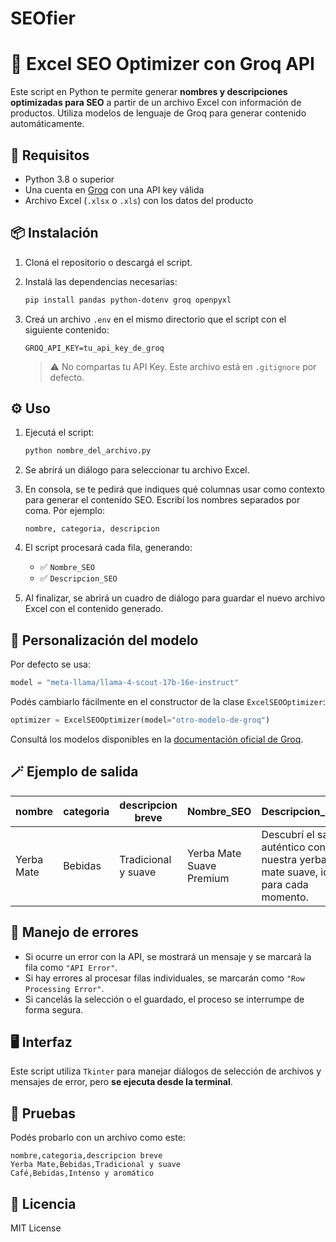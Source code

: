 # SEOfier

# 🧠 Excel SEO Optimizer con Groq API

Este script en Python te permite generar **nombres y descripciones optimizadas para SEO** a partir de un archivo Excel con información de productos. Utiliza modelos de lenguaje de Groq para generar contenido automáticamente.

## 📌 Requisitos

- Python 3.8 o superior
- Una cuenta en [Groq](https://groq.com/) con una API key válida
- Archivo Excel (`.xlsx` o `.xls`) con los datos del producto

## 📦 Instalación

1. Cloná el repositorio o descargá el script.

2. Instalá las dependencias necesarias:
   ```bash
   pip install pandas python-dotenv groq openpyxl
   ```

3. Creá un archivo `.env` en el mismo directorio que el script con el siguiente contenido:

   ```env
   GROQ_API_KEY=tu_api_key_de_groq
   ```

   > ⚠️ No compartas tu API Key. Este archivo está en `.gitignore` por defecto.

## ⚙️ Uso

1. Ejecutá el script:
   ```bash
   python nombre_del_archivo.py
   ```

2. Se abrirá un diálogo para seleccionar tu archivo Excel.

3. En consola, se te pedirá que indiques qué columnas usar como contexto para generar el contenido SEO. Escribí los nombres separados por coma. Por ejemplo:

   ```
   nombre, categoria, descripcion
   ```

4. El script procesará cada fila, generando:
   - ✅ `Nombre_SEO`
   - ✅ `Descripcion_SEO`

5. Al finalizar, se abrirá un cuadro de diálogo para guardar el nuevo archivo Excel con el contenido generado.

## 🔄 Personalización del modelo

Por defecto se usa:

```python
model = "meta-llama/llama-4-scout-17b-16e-instruct"
```

Podés cambiarlo fácilmente en el constructor de la clase `ExcelSEOOptimizer`:
```python
optimizer = ExcelSEOOptimizer(model="otro-modelo-de-groq")
```

Consultá los modelos disponibles en la [documentación oficial de Groq](https://console.groq.com/docs).

## 🪄 Ejemplo de salida

| nombre       | categoria | descripcion breve      | Nombre_SEO               | Descripcion_SEO                               |
|--------------|-----------|------------------------|---------------------------|------------------------------------------------|
| Yerba Mate   | Bebidas   | Tradicional y suave    | Yerba Mate Suave Premium | Descubrí el sabor auténtico con nuestra yerba mate suave, ideal para cada momento. |

## 🛑 Manejo de errores

- Si ocurre un error con la API, se mostrará un mensaje y se marcará la fila como `"API Error"`.
- Si hay errores al procesar filas individuales, se marcarán como `"Row Processing Error"`.
- Si cancelás la selección o el guardado, el proceso se interrumpe de forma segura.

## 🖥️ Interfaz

Este script utiliza `Tkinter` para manejar diálogos de selección de archivos y mensajes de error, pero **se ejecuta desde la terminal**.

## 🧪 Pruebas

Podés probarlo con un archivo como este:

```csv
nombre,categoria,descripcion breve
Yerba Mate,Bebidas,Tradicional y suave
Café,Bebidas,Intenso y aromático
```

## 📄 Licencia

MIT License
